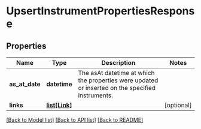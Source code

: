 # UpsertInstrumentPropertiesResponse


## Properties
Name | Type | Description | Notes
------------ | ------------- | ------------- | -------------
**as_at_date** | **datetime** | The asAt datetime at which the properties were updated or inserted on the specified instruments. | 
**links** | [**list[Link]**](Link.md) |  | [optional] 

[[Back to Model list]](../README.md#documentation-for-models) [[Back to API list]](../README.md#documentation-for-api-endpoints) [[Back to README]](../README.md)


